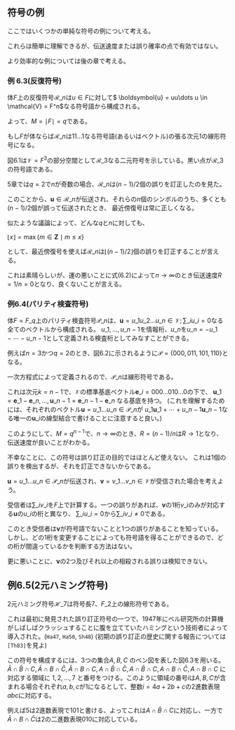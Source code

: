 ## 符号の例

ここではいくつかの単純な符号の例について考える。

これらは簡単に理解できるが、伝送速度または誤り確率の点で有効ではない。

より効率的な例については後の章で考える。

### 例 6.3(反復符号)

体$F$上の反復符号$\mathcal{R}\_n$は$u \in F$に対して$ \boldsymbol{u} = uu\dots u \in \mathcal{V} = F^n$なる符号語から構成される。

よって、$M = \mid F \mid = q$である。

もし$F$が体ならば$\mathcal{R}\_n$は$11\dots 1$なる符号語(あるいはベクトル)の張る次元$1$の線形符号になる。

図6.1は$\mathcal{V} = F^3$の部分空間として$\mathcal{R}\_3$なる二元符号を示している。黒い点が$\mathcal{R}\_3$の符号語である。

5章では$q = 2$で$n$が奇数の場合、$\mathcal{R}\_n$は$(n -1) /2$個の誤りを訂正したのを見た。

このことから、$\boldsymbol{u} \in \mathcal{R}\_n$が伝送され、それらの$n$個のシンボルのうち、多くとも$(n-1)/2$個が誤って伝送されたとき、
最近傍復号は常に正しくなる。

似たような議論によって、どんな$q$と$n$に対しても、

$\lfloor x \rfloor = \max {\lbrace m \in \boldsymbol{Z} \mid m \leq x \rbrace}$

として、最近傍復号を使えば$\mathcal{R}\_n$は$\lfloor (n - 1) / 2 \rfloor$個の誤りを訂正することが言える。

これは素晴らしいが、運の悪いことに式(6.2)によって$n \rightarrow \infty$のとき伝送速度$R = 1 / n = 0$となり、良くないことが言える。

### 例6.4(パリティ検査符号)

体$F = F\_q$上のパリティ検査符号$\mathcal{P}\_n$は、$\boldsymbol{u} = u\_1 u\_2 \dots u\_n \in \mathcal{V} ; \sum\_{i} u\_i = 0$なる全てのベクトルから構成される。
$u\_1, \dots , u\_{n-1}$を情報桁、$u\_n$を$u\_n = - u\_1 - \cdots - u\_{n-1}$として定義される検査桁としてみなすことができる。

例えば$n=3$かつ$q=2$のとき、図6.2に示されるように$\mathcal{P} = \lbrace 000, 011, 101,110 \rbrace$となる。

一次方程式によって定義されるので、$\mathcal{P}\_n$は線形符号である。

これは次元$k = n - 1$で、$\mathcal{V}$の標準基底ベクトル$\boldsymbol{e}\_i = 000\dots 010 \dots 0$の下で、
$\boldsymbol{u}\_1 = \boldsymbol{e}\_1 - \boldsymbol{e}\_n , \dots , \boldsymbol{u}\_{n-1} = \boldsymbol{e}\_{n-1} - \boldsymbol{e}\_n$
なる基底を持つ。
(これを理解するためには、それぞれのベクトル$\boldsymbol{u} = u\_1 \dots u\_n \in \mathcal{P}\_n$が
$u\_1 \boldsymbol{u}\_1 + \cdots + u\_{n-1} \boldsymbol{u}\_{n-1}$なる唯一の$\boldsymbol{u}\_i$の線型結合で書けることに注意すると良い。)

このようにして、$M = q^{n-1}$で、$n \rightarrow \infty$のとき、$R = (n-1)/n$は$R \rightarrow 1$となり、伝送速度が良いことがわかる。

不幸なことに、この符号は誤り訂正の目的ではほとんど使えない。 これは1個の誤りを検出するが、それを訂正できないからである。

$\boldsymbol{u} = u\_1 \dots u\_n \in \mathcal{P}\_n$が伝送され、$\boldsymbol{v} = v\_1 \dots v\_n \in \mathcal{V}$が受信された場合を考えよう。

受信者は$\sum\_i v\_i$を$F$上で計算する。一つの誤りがあれば、$\boldsymbol{v}$の1桁$v\_i$のみが対応する$\boldsymbol{u}$の$u\_i$の桁と異なり、
$\sum\_i u\_i = 0$から$\sum\_i v\_i \neq 0$である。

このとき受信者は$\boldsymbol{v}$が符号語でないことと1つの誤りがあることを知っている。
しかし、どの1桁を変更することによっても符号語を得ることができるので、どの桁が間違っているかを判断する方法はない。

更に悪いことに、$\boldsymbol{v}$の2つ及びそれ以上の相殺される誤りは検知できない。

## 例6.5(2元ハミング符号)

2元ハミング符号$\mathcal{H}\_7$は符号長$7$、$F\_2$上の線形符号である。

これは最初に発見された誤り訂正符号の一つで、1947年にベル研究所の計算機がしばしばクラッシュすることに腹を立てていたハミングという技術者によって導入された。(`Ha47`, `Ha50`, `Sh48`)
(初期の誤り訂正の歴史に関する報告については`[Th83]`を見よ)

この符号を構成するには、$3$つの集合$A,B,C$ のベン図を表した図6.3を用いる。$\bar A \cap \bar B \cap C, \bar A \cap B \cap \bar C, \bar A \cap B \cap C, A \cap \bar B \cap \bar C, A \cap \bar B \cap C, A \cap B \cap \bar C, A \cap B \cap C$
に対応する領域に $1, 2, \dots , 7$ と番号をつける。このように領域の番号$i$は$A,B,C$が含まれる場合それぞれ$a, b, c$が1になるとして、整数$i = 4 a + 2 b + c$の2進数表現$abc$に対応する。

例えば$5$は2進数表現で$101$と書ける、よってこれは$A \cap \bar B \cap C$に対応し、一方で$\bar A \cap B \cap \bar C$は$2$の二進数表現$010$に対応している。
